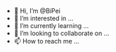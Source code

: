 - 👋 Hi, I’m @BiPei
- 👀 I’m interested in ...
- 🌱 I’m currently learning ...
- 💞️ I’m looking to collaborate on ...
- 📫 How to reach me ...

<!---
BiPei/BiPei is a ✨ special ✨ repository because its `README.md` (this file) appears on your GitHub profile.
You can click the Preview link to take a look at your changes.
--->
